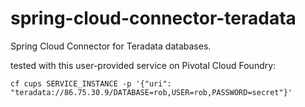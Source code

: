 # spring-cloud-connector-teradata
Spring Cloud Connector for Teradata databases.

tested with this user-provided service on Pivotal Cloud Foundry:

`cf cups SERVICE_INSTANCE -p '{"uri": "teradata://86.75.30.9/DATABASE=rob,USER=rob,PASSWORD=secret"}'`


